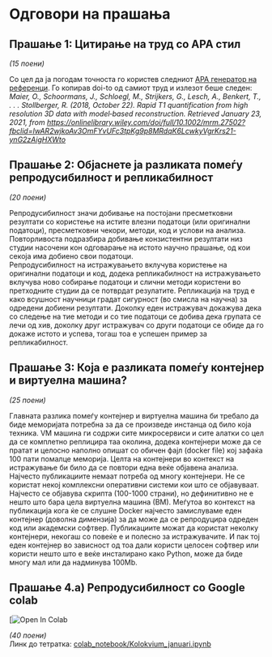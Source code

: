 # Одговори на прашања
## Прашање 1: Цитирање на труд со APA стил
*(15 поени)*<br>

Со цел да ја погодам точноста го користев следниот [APA генератор на референци](https://www.citationmachine.net/).
Го копирав doi-to од самиот труд и излезот беше следен:
<br>
<i> Maier, O., Schoormans, J., Schloegl, M., Strijkers, G., Lesch, A., Benkert, T., . . . Stollberger, R. (2018, October 22). Rapid T1 quantification from high resolution 3D data with model‐based reconstruction. Retrieved January 23, 2021, 
from https://onlinelibrary.wiley.com/doi/full/10.1002/mrm.27502?fbclid=IwAR2wjkoAv3OmFYvUFc3tpKg9p8MRdqK6LcwkyVgrKrs21-ynG2zAigHXWto </i>


## Прашање 2: Објаснете ја разликата помеѓу репродусибилност и репликабилност 
*(20 поени)*<br>

Репродусибилност значи добивање на постојани пресметковни резултати со користење на истите влезни податоци (или оригинални податоци), пресметковни чекори, методи, код и услови на анализа. 
Повторливоста подразбира добивање конзистентни резултати низ студии насочени кон одговарање на истото научно прашање, од кои секоја има добиено свои податоци.
<br>
Репродусибилност на истражувањето вклучува користење на оригинални податоци и код, додека репликабилност на истражувањето вклучува ново собирање податоци и слични методи користени во претходните студии да се потврдат резулатите. 
Репликација на труд е како всушност научници градат сигурност (во смисла на научна) за одредени добиени резултати. Доколку еден истражувач докажува дека со следење на тие методи и со тие податоци се добива дека групата се лечи од хив, 
доколку друг истражувач со други податоци се обиде да го докаже истото и успева, тогаш тоа е успешен пример за репликабилност.

## Прашање 3: Која е разликата помеѓу контејнер и виртуелна машина? 
*(25 поени)* <br>

Главната разлика помеѓу контејнер и виртуелна машина би требало да биде меморијата потребна за да се произведе инстанца од било која техника. VM машина ги содржи сите микросервиси и сите алатки со цел да се комплетно реплицира таа околина, 
додека контејнери може да се пратат и целосно наполно опишат со обичен фајл (docker file) кој зафаќа 100 пати помалце меморија. Целта на контејнери во контекст на истражување би било да се повтори една веќе објавена анализа. 
Најчесто публикациите немаат потреба од многу контејнери. Не се користат некој комплексни оперативни системи кои што се објавуваат. Најчесто се објавува скрипта (100-1000 страни), но дефинитивно не е нешто што бара цела виртуелна машина (ВМ). 
Меѓутоа во контекст на публикација кога ќе се слушне Docker најчесто замислуваме еден контејнер (доволна димензија) за да може да се репродуцира одреден код или академски софтвер. 
Публикациите можат да користат неколку контејнери, некогаш со повеќе е и полесно за истражувачите. И пак тој еден контејнер во зависност од тоа дали користи целосен софтвер или користи нешто што е веќе инсталирано како Python, може да биде многу мал или да надминува 100Mb. 


## Прашање 4.а) Репродусибилност со Google colab  
 [![Open In Colab](https://colab.research.google.com/drive/1cHPiioxAw5DX_fJCmHkHDicEq9BGnl5w?usp=sharing)
 
 *(40 поени)* <br>
Линк до тетратка: [colab_notebook/Kolokvium_januari.ipynb](https://colab.research.google.com/drive/1U83kxeCRj55i0NC6n4o-s1XqVl4FWzpu?usp=sharing)
